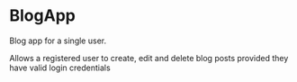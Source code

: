 # BlogApp

Blog app for a single user.

Allows a registered user to create, edit and delete blog posts provided they have valid login credentials
